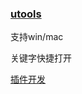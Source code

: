 ### [utools](https://u.tools/)

支持win/mac

关键字快捷打开

[插件开发](https://u.tools/docs/developer/welcome.html#plugin-json)